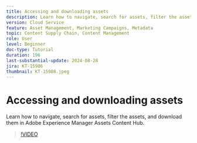```yaml
---
title: Accessing and downloading assets
description: Learn how to navigate, search for assets, filter the assets, and download them in Adobe Experience Manager Assets Content Hub.
version: Cloud Service
feature: Asset Management, Marketing Campaigns, Metadata
topic: Content Supply Chain, Content Management
role: User
level: Beginner
doc-type: Tutorial
duration: 196
last-substantial-update: 2024-08-28
jira: KT-15986
thumbnail: KT-15986.jpeg
---
```


# Accessing and downloading assets

Learn how to navigate, search for assets, filter the assets, and download them in Adobe Experience Manager Assets Content Hub.

>[!VIDEO](https://video.tv.adobe.com/v/3433135/?learn=on)
